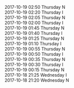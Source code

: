2017-10-19 02:50 Thursday  N  
2017-10-19 02:20 Thursday  I  
2017-10-19 02:05 Thursday  N  
2017-10-19 02:00 Thursday  I  
2017-10-19 01:45 Thursday  N  
2017-10-19 01:40 Thursday  I  
2017-10-19 01:25 Thursday  N  
2017-10-19 01:10 Thursday  I  
2017-10-19 00:55 Thursday  N  
2017-10-19 00:50 Thursday  I  
2017-10-19 00:35 Thursday  N  
2017-10-19 00:30 Thursday  I  
2017-10-19 00:15 Thursday  N  
2017-10-18 21:25 Wednesday  I  
2017-10-18 21:20 Wednesday  N  
